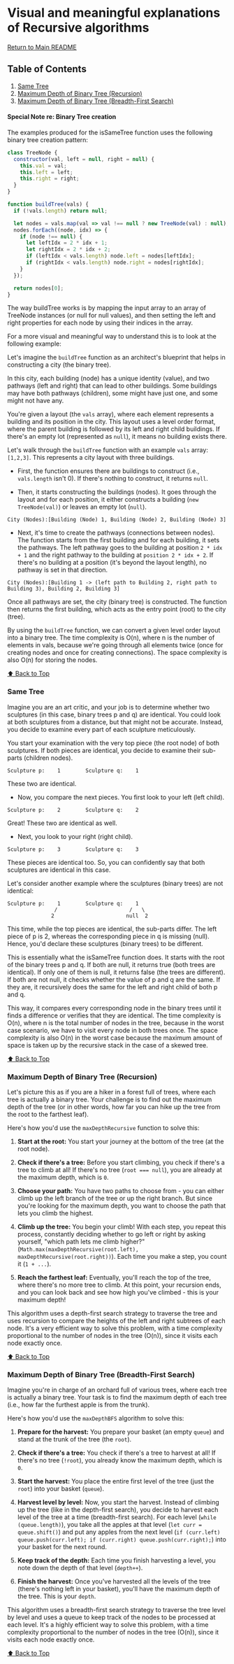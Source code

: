 # Visual and meaningful explanations of Recursive algorithms

[Return to Main README](../../../README.md)

## Table of Contents

1. [Same Tree](#same-tree)
2. [Maximum Depth of Binary Tree (Recursion)](#maximum-depth-of-binary-tree-recursion)
3. [Maximum Depth of Binary Tree (Breadth-First Search)](#maximum-depth-of-binary-tree-breadth-first-search)

#### Special Note re: Binary Tree creation

The examples produced for the isSameTree function uses the following binary tree creation pattern:

```javascript
class TreeNode {
  constructor(val, left = null, right = null) {
    this.val = val;
    this.left = left;
    this.right = right;
  }
}

function buildTree(vals) {
  if (!vals.length) return null;

  let nodes = vals.map(val => val !== null ? new TreeNode(val) : null);
  nodes.forEach((node, idx) => {
    if (node !== null) {
      let leftIdx = 2 * idx + 1;
      let rightIdx = 2 * idx + 2;
      if (leftIdx < vals.length) node.left = nodes[leftIdx];
      if (rightIdx < vals.length) node.right = nodes[rightIdx];
    }
  });

  return nodes[0];
}

```

The way buildTree works is by mapping the input array to an array of TreeNode instances (or null for null values), and then setting the left and right properties for each node by using their indices in the array.

For a more visual and meaningful way to understand this is to look at the following example:

Let's imagine the `buildTree` function as an architect's blueprint that helps in constructing a city (the binary tree).

In this city, each building (node) has a unique identity (value), and two pathways (left and right) that can lead to other buildings. Some buildings may have both pathways (children), some might have just one, and some might not have any.

You're given a layout (the `vals` array), where each element represents a building and its position in the city. This layout uses a level order format, where the parent building is followed by its left and right child buildings. If there's an empty lot (represented as `null`), it means no building exists there.

Let's walk through the `buildTree` function with an example `vals` array: `[1,2,3]`. This represents a city layout with three buildings.

- First, the function ensures there are buildings to construct (i.e., `vals.length` isn't 0). If there's nothing to construct, it returns `null`.

- Then, it starts constructing the buildings (nodes). It goes through the layout and for each position, it either constructs a building (`new TreeNode(val)`) or leaves an empty lot (`null`).

```less
City (Nodes):[Building (Node) 1, Building (Node) 2, Building (Node) 3]
```

- Next, it's time to create the pathways (connections between nodes). The function starts from the first building and for each building, it sets the pathways. The left pathway goes to the building at position `2 * idx + 1` and the right pathway to the building at `position 2 * idx + 2`. If there's no building at a position (it's beyond the layout length), no pathway is set in that direction.

```less
City (Nodes):[Building 1 -> (left path to Building 2, right path to Building 3), Building 2, Building 3]
```

Once all pathways are set, the city (binary tree) is constructed. The function then returns the first building, which acts as the entry point (root) to the city (tree).

By using the `buildTree` function, we can convert a given level order layout into a binary tree. The time complexity is O(n), where n is the number of elements in vals, because we're going through all elements twice (once for creating nodes and once for creating connections). The space complexity is also O(n) for storing the nodes.

[⬆️ Back to Top](#visual-and-meaningful-explanations-of-recursive-algorithms)

### Same Tree

Imagine you are an art critic, and your job is to determine whether two sculptures (in this case, binary trees p and q) are identical. You could look at both sculptures from a distance, but that might not be accurate. Instead, you decide to examine every part of each sculpture meticulously.

You start your examination with the very top piece (the root node) of both sculptures. If both pieces are identical, you decide to examine their sub-parts (children nodes).

```less
Sculpture p:    1        Sculpture q:    1
```

These two are identical.

- Now, you compare the next pieces. You first look to your left (left child).

```less
Sculpture p:    2        Sculpture q:    2
```

Great! These two are identical as well.

- Next, you look to your right (right child).

```less
Sculpture p:    3        Sculpture q:    3
```

These pieces are identical too. So, you can confidently say that both sculptures are identical in this case.

Let's consider another example where the sculptures (binary trees) are not identical:

```less
Sculpture p:    1        Sculpture q:    1
               /                       /   \
              2                       null  2
```

This time, while the top pieces are identical, the sub-parts differ. The left piece of p is 2, whereas the corresponding piece in q is missing (null). Hence, you'd declare these sculptures (binary trees) to be different.

This is essentially what the isSameTree function does. It starts with the root of the binary trees p and q. If both are null, it returns true (both trees are identical). If only one of them is null, it returns false (the trees are different). If both are not null, it checks whether the value of p and q are the same. If they are, it recursively does the same for the left and right child of both p and q.

This way, it compares every corresponding node in the binary trees until it finds a difference or verifies that they are identical. The time complexity is O(n), where n is the total number of nodes in the tree, because in the worst case scenario, we have to visit every node in both trees once. The space complexity is also O(n) in the worst case because the maximum amount of space is taken up by the recursive stack in the case of a skewed tree.

[⬆️ Back to Top](#visual-and-meaningful-explanations-of-recursive-algorithms)

### Maximum Depth of Binary Tree (Recursion)

Let's picture this as if you are a hiker in a forest full of trees, where each tree is actually a binary tree. Your challenge is to find out the maximum depth of the tree (or in other words, how far you can hike up the tree from the root to the farthest leaf).

Here's how you'd use the `maxDepthRecursive` function to solve this:

1. **Start at the root:** You start your journey at the bottom of the tree (at the root node).

2. **Check if there's a tree:** Before you start climbing, you check if there's a tree to climb at all! If there's no tree (`root === null`), you are already at the maximum depth, which is `0`.

3. **Choose your path:** You have two paths to choose from - you can either climb up the left branch of the tree or up the right branch. But since you're looking for the maximum depth, you want to choose the path that lets you climb the highest.

4. **Climb up the tree:** You begin your climb! With each step, you repeat this process, constantly deciding whether to go left or right by asking yourself, "which path lets me climb higher?" (`Math.max(maxDepthRecursive(root.left), maxDepthRecursive(root.right))`). Each time you make a step, you count it (`1 + ...`).

5. **Reach the farthest leaf:** Eventually, you'll reach the top of the tree, where there's no more tree to climb. At this point, your recursion ends, and you can look back and see how high you've climbed - this is your maximum depth!

This algorithm uses a depth-first search strategy to traverse the tree and uses recursion to compare the heights of the left and right subtrees of each node. It's a very efficient way to solve this problem, with a time complexity proportional to the number of nodes in the tree (O(n)), since it visits each node exactly once.

[⬆️ Back to Top](#visual-and-meaningful-explanations-of-recursive-algorithms)

### Maximum Depth of Binary Tree (Breadth-First Search)

Imagine you're in charge of an orchard full of various trees, where each tree is actually a binary tree. Your task is to find the maximum depth of each tree (i.e., how far the furthest apple is from the trunk).

Here's how you'd use the `maxDepthBFS` algorithm to solve this:

1. **Prepare for the harvest:** You prepare your basket (an empty `queue`) and stand at the trunk of the tree (the `root`).

2. **Check if there's a tree:** You check if there's a tree to harvest at all! If there's no tree (`!root`), you already know the maximum depth, which is `0`.

3. **Start the harvest:** You place the entire first level of the tree (just the `root`) into your basket (`queue`).

4. **Harvest level by level:** Now, you start the harvest. Instead of climbing up the tree (like in the depth-first search), you decide to harvest each level of the tree at a time (breadth-first search). For each level (`while (queue.length)`), you take all the apples at that level (`let curr = queue.shift()`) and put any apples from the next level (`if (curr.left) queue.push(curr.left); if (curr.right) queue.push(curr.right);`) into your basket for the next round.

5. **Keep track of the depth:** Each time you finish harvesting a level, you note down the depth of that level (`depth++`).

6. **Finish the harvest:** Once you've harvested all the levels of the tree (there's nothing left in your basket), you'll have the maximum depth of the tree. This is your `depth`.

This algorithm uses a breadth-first search strategy to traverse the tree level by level and uses a queue to keep track of the nodes to be processed at each level. It's a highly efficient way to solve this problem, with a time complexity proportional to the number of nodes in the tree (O(n)), since it visits each node exactly once.

[⬆️ Back to Top](#visual-and-meaningful-explanations-of-recursive-algorithms)
